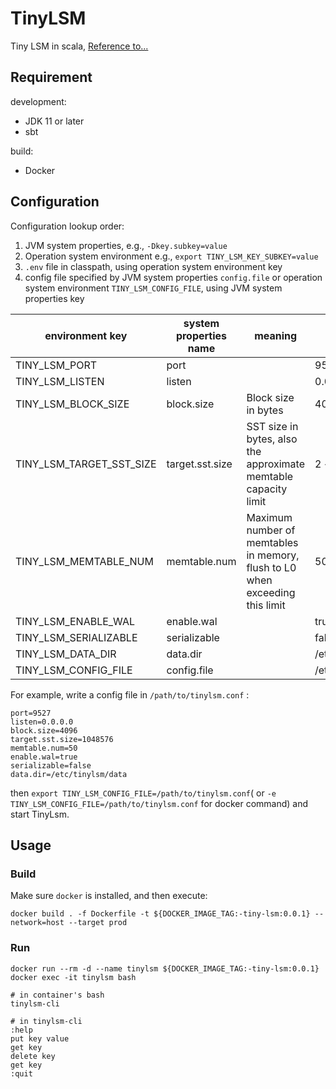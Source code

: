 # TinyLSM

Tiny LSM in scala, [Reference to...](https://skyzh.github.io/mini-lsm/00-preface.html)

## Requirement

development:
- JDK 11 or later
- sbt

build:
- Docker

## Configuration

Configuration lookup order:

1. JVM system properties, e.g., `-Dkey.subkey=value`
2. Operation system environment e.g., `export TINY_LSM_KEY_SUBKEY=value`
3. `.env` file in classpath, using operation system environment key
4. config file specified by JVM system properties `config.file` or operation system environment `TINY_LSM_CONFIG_FILE`,
   using JVM system properties key

| environment key          | system properties name | meaning                                                                      | default value             |
|--------------------------|------------------------|------------------------------------------------------------------------------|---------------------------|
| TINY_LSM_PORT            | port                   |                                                                              | 9527                      |
| TINY_LSM_LISTEN          | listen                 |                                                                              | 0.0.0.0                   |
| TINY_LSM_BLOCK_SIZE      | block.size             | Block size in bytes                                                          | 4096                      |
| TINY_LSM_TARGET_SST_SIZE | target.sst.size        | SST size in bytes, also the approximate memtable capacity limit              | 2 << 20 (2MB)             |
| TINY_LSM_MEMTABLE_NUM    | memtable.num           | Maximum number of memtables in memory, flush to L0 when exceeding this limit | 50                        |
| TINY_LSM_ENABLE_WAL      | enable.wal             |                                                                              | true                      |
| TINY_LSM_SERIALIZABLE    | serializable           |                                                                              | false                     |
| TINY_LSM_DATA_DIR        | data.dir               |                                                                              | /etc/tinylsm/data         |
| TINY_LSM_CONFIG_FILE     | config.file            |                                                                              | /etc/tinylsm/tinylsm.conf |

For example, write a config file in `/path/to/tinylsm.conf` :
```properties
port=9527
listen=0.0.0.0
block.size=4096
target.sst.size=1048576
memtable.num=50
enable.wal=true
serializable=false
data.dir=/etc/tinylsm/data
```

then `export TINY_LSM_CONFIG_FILE=/path/to/tinylsm.conf`( or `-e TINY_LSM_CONFIG_FILE=/path/to/tinylsm.conf` for docker command) and start TinyLsm.

## Usage

### Build

Make sure `docker` is installed, and then execute:  
```shell
docker build . -f Dockerfile -t ${DOCKER_IMAGE_TAG:-tiny-lsm:0.0.1} --network=host --target prod
```

### Run

```shell
docker run --rm -d --name tinylsm ${DOCKER_IMAGE_TAG:-tiny-lsm:0.0.1}
docker exec -it tinylsm bash

# in container's bash
tinylsm-cli

# in tinylsm-cli
:help
put key value
get key
delete key
get key
:quit
```
